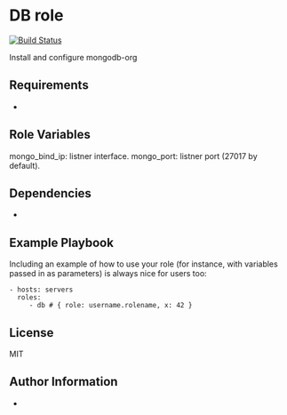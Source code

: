 DB role
=========

[![Build Status](https://travis-ci.com/rust118/db_role.svg?branch=master)](https://travis-ci.com/rust118/db_role)

Install and configure mongodb-org

Requirements
------------

-

Role Variables
--------------

mongo_bind_ip: listner interface.
mongo_port:    listner port (27017 by default).

Dependencies
------------

-

Example Playbook
----------------

Including an example of how to use your role (for instance, with variables passed in as parameters) is always nice for users too:

    - hosts: servers
      roles:
         - db # { role: username.rolename, x: 42 }

License
-------

MIT

Author Information
------------------

-

